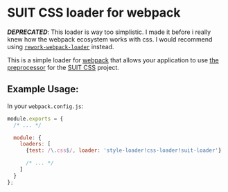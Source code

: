 # SUIT CSS loader for webpack

***DEPRECATED***: This loader is way too simplistic. I made it before i really
knew how the webpack ecosystem works with css. I would recommend using [`rework-webpack-loader`](https://github.com/aaronj1335/rework-webpack-loader)
instead.

This is a simple loader for [webpack][] that allows your application to use
[the preprocessor][suitpre] for the [SUIT CSS][] project.

## Example Usage:

In your `webpack.config.js`:

```js
module.exports = {
  /* ... */

  module: {
    loaders: [
      {test: /\.css$/, loader: 'style-loader!css-loader!suit-loader'}

      /* ... */
    ]
  }
};
```

[webpack]: http://webpack.github.io
[suitpre]: https://github.com/suitcss/preprocessor
[SUIT CSS]: http://suitcss.github.io
